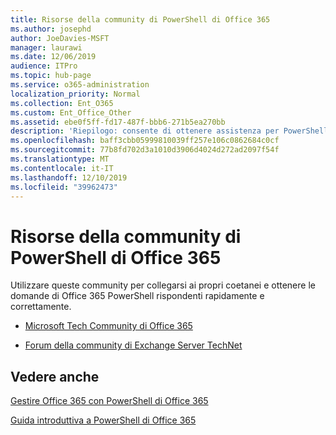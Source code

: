 ```yaml
---
title: Risorse della community di PowerShell di Office 365
ms.author: josephd
author: JoeDavies-MSFT
manager: laurawi
ms.date: 12/06/2019
audience: ITPro
ms.topic: hub-page
ms.service: o365-administration
localization_priority: Normal
ms.collection: Ent_O365
ms.custom: Ent_Office_Other
ms.assetid: ebe0f5ff-fd17-487f-bbb6-271b5ea270bb
description: 'Riepilogo: consente di ottenere assistenza per PowerShell di Office 365 dalla community.'
ms.openlocfilehash: baff3cbb05999810039ff257e106c0862684c0cf
ms.sourcegitcommit: 77b8fd702d3a1010d3906d4024d272ad2097f54f
ms.translationtype: MT
ms.contentlocale: it-IT
ms.lasthandoff: 12/10/2019
ms.locfileid: "39962473"
---
```

# <a name="office-365-powershell-community-resources"></a>Risorse della community di PowerShell di Office 365

Utilizzare queste community per collegarsi ai propri coetanei e ottenere le domande di Office 365 PowerShell rispondenti rapidamente e correttamente. 
  
- [Microsoft Tech Community di Office 365](https://techcommunity.microsoft.com/t5/Office-365/ct-p/Office365)
    
- [Forum della community di Exchange Server TechNet](https://social.technet.microsoft.com/Forums/exchange/home?forum=exchangesvrgeneral)
    
## <a name="see-also"></a>Vedere anche

[Gestire Office 365 con PowerShell di Office 365](manage-office-365-with-office-365-powershell.md)
  
[Guida introduttiva a PowerShell di Office 365](getting-started-with-office-365-powershell.md)


